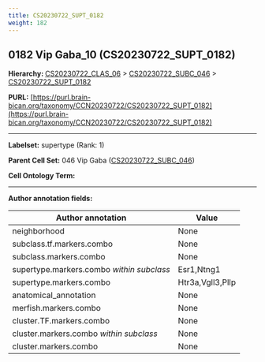 ```yaml
---
title: CS20230722_SUPT_0182
weight: 182
---
```

## 0182 Vip Gaba_10 (CS20230722_SUPT_0182)
<b>Hierarchy: </b>
[CS20230722_CLAS_06](../CS20230722_CLAS_06) >
[CS20230722_SUBC_046](../CS20230722_SUBC_046) >
[CS20230722_SUPT_0182](../CS20230722_SUPT_0182)

**PURL:** [https://purl.brain-bican.org/taxonomy/CCN20230722/CS20230722_SUPT_0182](https://purl.brain-bican.org/taxonomy/CCN20230722/CS20230722_SUPT_0182)

---


**Labelset:** supertype (Rank: 1)

**Parent Cell Set:** 046 Vip Gaba ([CS20230722_SUBC_046](../CS20230722_SUBC_046))



**Cell Ontology Term:** 

[MARKER GENES.]: #


---

[TRANSFERRED ANNOTATIONS.]: #


[AUTHOR ANNOTATION FIELDS.]: #


**Author annotation fields:**

| Author annotation | Value |
|-------------------|-------|
|neighborhood|None|
|subclass.tf.markers.combo|None|
|subclass.markers.combo|None|
|supertype.markers.combo _within subclass_|Esr1,Ntng1|
|supertype.markers.combo|Htr3a,Vgll3,Pllp|
|anatomical_annotation|None|
|merfish.markers.combo|None|
|cluster.TF.markers.combo|None|
|cluster.markers.combo _within subclass_|None|
|cluster.markers.combo|None|

